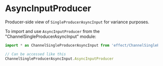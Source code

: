 # AsyncInputProducer

Producer-side view of `SingleProducerAsyncInput` for variance purposes.

To import and use `AsyncInputProducer` from the "ChannelSingleProducerAsyncInput" module:

```ts
import * as ChannelSingleProducerAsyncInput from 'effect/ChannelSingleProducerAsyncInput'

// Can be accessed like this
ChannelSingleProducerAsyncInput.AsyncInputProducer
```

